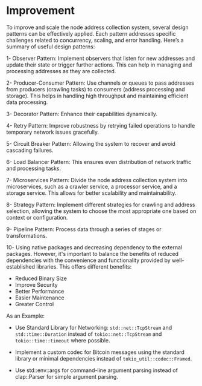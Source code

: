 # Improvement

To improve and scale the node address collection system, several design patterns can be effectively applied. Each pattern addresses specific challenges related to concurrency, scaling, and error handling. Here’s a summary of useful design patterns:

1- Observer Pattern: Implement observers that listen for new addresses and update their state or trigger further actions. This can help in managing and processing addresses as they are collected.

2- Producer-Consumer Pattern: Use channels or queues to pass addresses from producers (crawling tasks) to consumers (address processing and storage). This helps in handling high throughput and maintaining efficient data processing.

3- Decorator Pattern: Enhance their capabilities dynamically.

4- Retry Pattern: Improve robustness by retrying failed operations to handle temporary network issues gracefully.

5- Circuit Breaker Pattern: Allowing the system to recover and avoid cascading failures.

6- Load Balancer Pattern: This ensures even distribution of network traffic and processing tasks.

7- Microservices Pattern: Divide the node address collection system into microservices, such as a crawler service, a processor service, and a storage service. This allows for better scalability and maintainability.

8- Strategy Pattern: Implement different strategies for crawling and address selection, allowing the system to choose the most appropriate one based on context or configuration.

9- Pipeline Pattern:  Process data through a series of stages or transformations.

10- Using native packages and decreasing dependency to the external packages. However, it's important to balance the benefits of reduced dependencies with the convenience and functionality provided by well-established libraries. This offers different benefits:

- Reduced Binary Size
- Improve Security
- Better Performance
- Easier Maintenance
- Greater Control

As an Example:

- Use Standard Library for Networking: `std::net::TcpStream` and `std::time::Duration` instead of `tokio::net::TcpStream` and `tokio::time::timeout` where possible.

- Implement a custom codec for Bitcoin messages using the standard library or minimal dependencies instead of `tokio_util::codec::Framed`.

- Use std::env::args for command-line argument parsing instead of clap::Parser for simple argument parsing.

